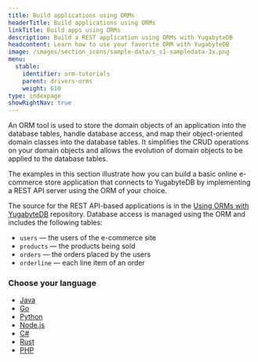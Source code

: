 ```yaml
---
title: Build applications using ORMs
headerTitle: Build applications using ORMs
linkTitle: Build apps using ORMs
description: Build a REST application using ORMs with YugabyteDB
headcontent: Learn how to use your favorite ORM with YugabyteDB
image: /images/section_icons/sample-data/s_s1-sampledata-3x.png
menu:
  stable:
    identifier: orm-tutorials
    parent: drivers-orms
    weight: 610
type: indexpage
showRightNav: true
---
```


An ORM tool is used to store the domain objects of an application into the database tables, handle database access, and map their object-oriented domain classes into the database tables. It simplifies the CRUD operations on your domain objects and allows the evolution of domain objects to be applied to the database tables.

The examples in this section illustrate how you can build a basic online e-commerce store application that connects to YugabyteDB by implementing a REST API server using the ORM of your choice.

The source for the REST API-based applications is in the [Using ORMs with YugabyteDB](https://github.com/yugabyte/orm-examples/tree/master) repository. Database access is managed using the ORM and includes the following tables:

- `users` — the users of the e-commerce site
- `products` — the products being sold
- `orders` — the orders placed by the users
- `orderline` — each line item of an order

### Choose your language

<ul class="nav yb-pills">

  <li>
    <a href="java/ysql-hibernate/" class="orange">
      <i class="fa-brands fa-java"></i>
      Java
    </a>
  </li>

  <li>
    <a href="go/ysql-gorm/" class="orange">
      <i class="fa-brands fa-golang"></i>
      Go
    </a>
  </li>

  <li>
    <a href="python/ysql-sqlalchemy/" class="orange">
      <i class="fa-brands fa-python"></i>
      Python
    </a>
  </li>

  <li>
    <a href="nodejs/ysql-sequelize/" class="orange">
      <i class="fa-brands fa-node-js"></i>
      Node.js
    </a>
  </li>

  <li>
    <a href="csharp/ysql-entity-framework/" class="orange">
      <i class="icon-csharp"></i>
      C#
    </a>
  </li>

  <li>
    <a href="rust/ysql-diesel/" class="orange">
      <i class="fa-brands fa-rust"></i>
      Rust
    </a>
  </li>

  <li>
    <a href="php/ysql-laravel/" class="orange">
      <i class="fa-brands fa-php"></i>
      PHP
    </a>
  </li>

</ul>
